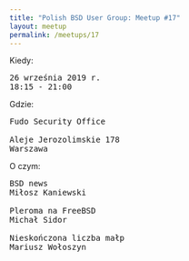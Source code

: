 ```yaml
---
title: "Polish BSD User Group: Meetup #17"
layout: meetup
permalink: /meetups/17
---
```

Kiedy:
<pre>
26 września 2019 r.
18:15 - 21:00
</pre>
Gdzie:
<pre>
Fudo Security Office

Aleje Jerozolimskie 178
Warszawa
</pre>
O czym:
<pre style="white-space: pre-wrap;">
BSD news
Miłosz Kaniewski

Pleroma na FreeBSD
Michał Sidor

Nieskończona liczba małp
Mariusz Wołoszyn
</pre>
